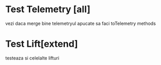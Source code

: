 # Test Telemetry [all]
vezi daca merge bine telemetryul
apucate sa faci toTelemetry methods

# Test Lift[extend]
testeaza si celelalte lifturi